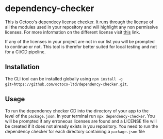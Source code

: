 # dependency-checker
This is Octoco's dependecy license checker. It runs through the license of all the modules used in your repository and will highlight any non permissive licenses. For more information on the different license visit [this](https://en.wikipedia.org/wiki/Comparison_of_free_and_open-source_software_licenses) link.

If any of the licenses in your project are not in our list you will be prompted to continue or not. This tool is therefor better suited for local testing and not for a CI/CD pipeline.

## Installation
The CLI tool can be installed globally using `npm install -g git+https://github.com/octoco-ltd/dependency-checker.git`.

## Usage
To run the dependency checker CD into the directory of your app to the level of the `package.json`. In your terminal run `npx dependency-checker`. You will be prompted if any erroneous licenses are found and a LICENSE file will be created if it does not already exists in you repository. You need to run the dependency checker for each directory containing a `package.json` file
 